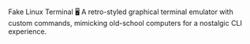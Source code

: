 Fake Linux Terminal 🖥️
A retro-styled graphical terminal emulator with custom commands, mimicking old-school computers for a nostalgic CLI experience.